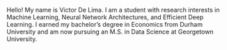 Hello! My name is Victor De Lima. I am a student with research interests in Machine Learning, Neural Network Architectures, and Efficient Deep Learning. I earned my bachelor’s degree in Economics from Durham University and am now pursuing an M.S. in Data Science at Georgetown University.

